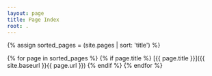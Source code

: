 ```yaml
---
layout: page
title: Page Index
root: .
---
```


{% assign sorted_pages = (site.pages | sort: 'title') %}

{% for page in sorted_pages %}
 {% if page.title %}
  [{{ page.title }}]({{ site.baseurl }}{{ page.url }})
 {% endif %}
{% endfor %}
